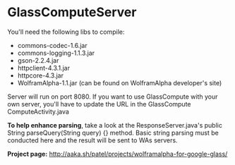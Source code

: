 GlassComputeServer
==================
You'll need the following libs to compile:
* commons-codec-1.6.jar
* commons-logging-1.1.3.jar
* gson-2.2.4.jar 
* httpclient-4.3.1.jar
* httpcore-4.3.jar
* WolframAlpha-1.1.jar (can be found on WolframAlpha developer's site)

Server will run on port 8080. If you want to use GlassCompute with your own server, you'll have to update the URL in the GlassCompute ComputeActivity.java


**To help enhance parsing**, take a look at the ResponseServer.java's public String parseQuery(String query) {} method. Basic string parsing must be conducted here and the result will be sent to WAs servers.

**Project page:** http://aaka.sh/patel/projects/wolframalpha-for-google-glass/
